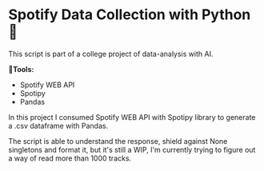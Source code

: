 # Spotify Data Collection with Python :musical_keyboard: #

This script is part of a college project of data-analysis with AI.

**:wrench:Tools:**

 - Spotify WEB API 
 - Spotipy 
 - Pandas

In this project I consumed Spotify WEB API with Spotipy library to generate a .csv dataframe with Pandas.

The script is able to understand the response, shield against None singletons and format it, but it's still a WIP, I'm currently trying to figure out a way of read more than 1000 tracks.
